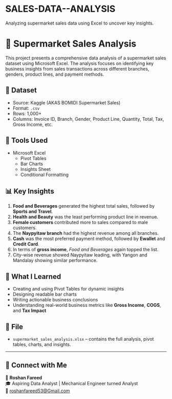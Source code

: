 # SALES-DATA--ANALYSIS
Analyzing supermarket sales data using Excel to uncover key insights.
# 🛒 Supermarket Sales Analysis

This project presents a comprehensive data analysis of a supermarket sales dataset using Microsoft Excel. The analysis focuses on identifying key business insights from sales transactions across different branches, genders, product lines, and payment methods.

## 📁 Dataset

- Source: Kaggle (AKAS BOMIDI Supermarket Sales)
- Format: `.csv`
- Rows: 1,000+
- Columns: Invoice ID, Branch, Gender, Product Line, Quantity, Total, Tax, Gross Income, etc.

## 🔧 Tools Used

- Microsoft Excel
  - Pivot Tables
  - Bar Charts
  - Insights Sheet
  - Conditional Formatting

## 📊 Key Insights

1. **Food and Beverages** generated the highest total sales, followed by **Sports and Travel**.
2. **Health and Beauty** was the least performing product line in revenue.
3. **Female customers** contributed more to sales compared to male customers.
4. The **Naypyitaw branch** had the highest revenue among all branches.
5. **Cash** was the most preferred payment method, followed by **Ewallet** and **Credit Card**.
6. In terms of **gross income**, *Food and Beverages* again topped the list.
7. City-wise revenue showed Naypyitaw leading, with Yangon and Mandalay showing similar performance.

## 📌 What I Learned

- Creating and using Pivot Tables for dynamic insights
- Designing readable bar charts
- Writing actionable business conclusions
- Understanding real-world business metrics like **Gross Income**, **COGS**, and **Tax Impact**

## 📎 File

- `supermarket_sales_analysis.xlsx` – contains the full analysis, pivot tables, charts, and insights.

---

## 🔗 Connect with Me

👤 **Roshan Fareed**  
🎓 Aspiring Data Analyst | Mechanical Engineer turned Analyst  
📧 roshanfareed53@Gmail.com


